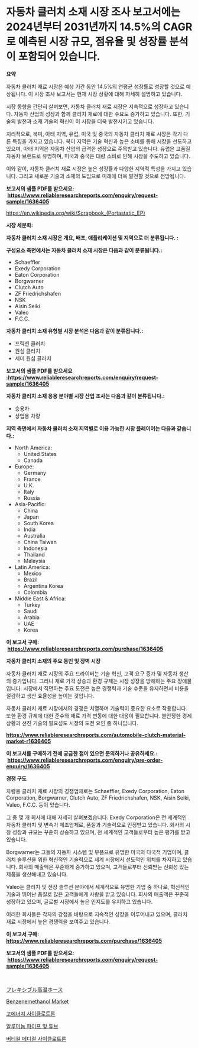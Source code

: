 <p><h1>자동차 클러치 소재 시장 조사 보고서에는 2024년부터 2031년까지 14.5%의 CAGR로 예측된 시장 규모, 점유율 및 성장률 분석이 포함되어 있습니다.</h1></p><p><strong>요약</strong></p>
<p><p>자동차 클러치 재료 시장은 예상 기간 동안 14.5%의 연평균 성장률로 성장할 것으로 예상됩니다. 이 시장 조사 보고서는 현재 시장 상황에 대해 자세히 설명하고 있습니다. </p><p>시장 동향을 간단히 살펴보면, 자동차 클러치 재료 시장은 지속적으로 성장하고 있습니다. 자동차 산업의 성장과 함께 클러치 재료에 대한 수요도 증가하고 있습니다. 또한, 기술의 발전과 소재 기술의 혁신이 이 시장을 더욱 발전시키고 있습니다.</p><p>지리적으로, 북미, 아태 지역, 유럽, 미국 및 중국의 자동차 클러치 재료 시장은 각기 다른 특징을 가지고 있습니다. 북미 지역은 기술 혁신과 높은 소비를 통해 시장을 선도하고 있으며, 아태 지역은 자동차 산업의 급격한 성장으로 주목받고 있습니다. 유럽은 고품질 자동차 브랜드로 유명하며, 미국과 중국은 대량 소비로 인해 시장을 주도하고 있습니다.</p><p>이와 같이, 자동차 클러치 재료 시장은 높은 성장률과 다양한 지역적 특성을 가지고 있습니다. 그리고 새로운 기술과 소재의 도입으로 미래에 더욱 발전할 것으로 전망됩니다.</p></p>
<p><strong>보고서의 샘플 PDF를 받으세요: &nbsp;<a href="https://www.reliableresearchreports.com/enquiry/request-sample/1636405">https://www.reliableresearchreports.com/enquiry/request-sample/1636405</a></strong></p>
<p><a href="https://en.wikipedia.org/wiki/Scrapbook_(Portastatic_EP)">https://en.wikipedia.org/wiki/Scrapbook_(Portastatic_EP)</a></p>
<p><strong>시장 세분화:</strong></p>
<p><strong> 자동차 클러치 소재 시장은 개요, 배포, 애플리케이션 및 지역으로 더 분류됩니다. :</strong></p>
<p><strong>구성요소 측면에서는 자동차 클러치 소재 시장은 다음과 같이 분류됩니다.:</strong></p>
<p><ul><li>Schaeffler</li><li>Exedy Corporation</li><li>Eaton Corporation</li><li>Borgwarner</li><li>Clutch Auto</li><li>ZF Friedrichshafen</li><li>NSK</li><li>Aisin Seiki</li><li>Valeo</li><li>F.C.C.</li></ul></p>
<p><strong> 자동차 클러치 소재 유형별 시장 분석은 다음과 같이 분류됩니다.:</strong></p>
<p><ul><li>프릭션 클러치</li><li>원심 클러치</li><li>세미 원심 클러치</li></ul></p>
<p><strong>보고서의 샘플 PDF를 받으세요 :<a href="https://www.reliableresearchreports.com/enquiry/request-sample/1636405">https://www.reliableresearchreports.com/enquiry/request-sample/1636405</a></strong></p>
<p><strong> 자동차 클러치 소재 응용 분야별 시장 산업 조사는 다음과 같이 분류됩니다.:</strong></p>
<p><ul><li>승용차</li><li>상업용 차량</li></ul></p>
<p><strong>지역 측면에서 자동차 클러치 소재 지역별로 이용 가능한 시장 플레이어는 다음과 같습니다.:</strong></p>
<p><ul>
    <li>
        North America:
        <ul>
            <li>United States</li>
            <li>Canada</li>
        </ul>
    </li>
    <li>
        Europe:
        <ul>
            <li>Germany</li>
            <li>France</li>
            <li>U.K.</li>
            <li>Italy</li>
            <li>Russia</li>
        </ul>
    </li>
    <li>
        Asia-Pacific:
        <ul>
            <li>China</li>
            <li>Japan</li>
            <li>South Korea</li>
            <li>India</li>
            <li>Australia</li>
            <li>China Taiwan</li>
            <li>Indonesia</li>
            <li>Thailand</li>
            <li>Malaysia</li>
        </ul>
    </li>
    <li>
        Latin America:
        <ul>
            <li>Mexico</li>
            <li>Brazil</li>
            <li>Argentina Korea</li>
            <li>Colombia</li>
        </ul>
    </li>
    <li>
        Middle East & Africa:
        <ul>
            <li>Turkey</li>
            <li>Saudi</li>
            <li>Arabia</li>
            <li>UAE</li>
            <li>Korea</li>
        </ul>
    </li>
    </ul></p>
<p><strong>이 보고서 구매: &nbsp;<a href="https://www.reliableresearchreports.com/purchase/1636405">https://www.reliableresearchreports.com/purchase/1636405</a></strong></p>
<p><strong>자동차 클러치 소재의 주요 동인 및 장벽 시장</strong></p>
<p><p>자동차 클러치 재료 시장의 주요 드라이버는 기술 혁신, 고객 요구 증가 및 자동차 생산의 증가입니다. 그러나 재료 가격 상승과 환경 규제는 시장 성장을 방해하는 주요 장애물입니다. 시장에서 직면하는 주요 도전은 높은 경쟁력과 기술 수준을 유지하면서 비용을 절감하고 생산 효율성을 높이는 것입니다.</p><p>자동차 클러치 재료 시장에서의 경쟁은 치열하며 기술력이 중요한 요소로 작용합니다. 또한 환경 규제에 대한 준수와 재료 가격 변동에 대한 대응이 필요합니다. 불안정한 경제 상황과 선진 기술의 필요성도 시장의 도전 요인 중 하나입니다.</p></p>
<p><strong><a href="https://www.reliableresearchreports.com/automobile-clutch-material-market-r1636405">https://www.reliableresearchreports.com/automobile-clutch-material-market-r1636405</a></strong></p>
<p><strong>이 보고서를 구매하기 전에 궁금한 점이 있으면 문의하거나 공유하세요.: &nbsp;<a href="https://www.reliableresearchreports.com/enquiry/pre-order-enquiry/1636405">https://www.reliableresearchreports.com/enquiry/pre-order-enquiry/1636405</a></strong></p>
<p><strong>경쟁 구도</strong></p>
<p><p>차량용 클러치 재료 시장의 경쟁업체로는 Schaeffler, Exedy Corporation, Eaton Corporation, Borgwarner, Clutch Auto, ZF Friedrichshafen, NSK, Aisin Seiki, Valeo, F.C.C. 등이 있습니다. </p><p>그 중 몇 개 회사에 대해 자세히 살펴보겠습니다. Exedy Corporation은 전 세계적인 자동차 클러치 및 변속기 제조업체로, 품질과 기술력으로 인정받고 있습니다. 회사의 시장 성장과 규모는 꾸준히 상승하고 있으며, 전 세계적인 고객들로부터 높은 평가를 받고 있습니다.</p><p>Borgwarner는 그들의 자동차 시스템 및 부품으로 유명한 미국의 다국적 기업이며, 클러치 솔루션을 위한 혁신적인 기술력으로 세계 시장에서 선도적인 위치를 차지하고 있습니다. 회사의 매출액은 꾸준하게 증가하고 있으며, 고객들로부터 신뢰받는 신뢰성 있는 제품을 생산해내고 있습니다.</p><p>Valeo는 클러치 및 전장 솔루션 분야에서 세계적으로 유명한 기업 중 하나로, 혁신적인 기술과 뛰어난 품질로 많은 고객들에게 사랑을 받고 있습니다. 회사의 매출액은 꾸준히 성장하고 있으며, 글로벌 시장에서 높은 인지도를 유지하고 있습니다.</p><p>이러한 회사들은 각자의 강점을 바탕으로 지속적인 성장을 이루어내고 있으며, 클러치 재료 시장에서 높은 경쟁력을 보여주고 있습니다.</p></p>
<p><strong>이 보고서 구매: &nbsp; <a href="https://www.reliableresearchreports.com/purchase/1636405">https://www.reliableresearchreports.com/purchase/1636405</a></strong></p>
<p><strong>보고서의 샘플 PDF를 받으세요: &nbsp;<a href="https://www.reliableresearchreports.com/enquiry/request-sample/1636405">https://www.reliableresearchreports.com/enquiry/request-sample/1636405</a></strong><strong></strong></p>
<p>&nbsp;</p>
<p><p><a href="https://github.com/oqoeusbvpadwjs08/Market-Research-Report-List-2/blob/main/4980503134692.md">フレキシブル高温ホース</a></p><p><a href="https://github.com/kosella/Market-Research-Report-List-3/blob/main/benzenemethanol-market.md">Benzenemethanol Market</a></p><p><a href="https://github.com/rahat-gis/Market-Research-Report-List-1/blob/main/6406426139961.md">고에너지 사이클로트론</a></p><p><a href="https://medium.com/@cleocarroll2023/2024%EB%85%84%EB%B6%80%ED%84%B0-2031%EB%85%84%EA%B9%8C%EC%A7%80%EC%9D%98-%EA%B8%B0%EA%B0%84%EC%9D%84-%EC%98%88%EC%B8%A1%ED%95%98%EA%B3%A0-%EC%84%B1%EC%9E%A5-%EB%8F%99%EB%A0%A5-%EB%B0%8F-%EC%95%8C%EB%A3%A8%EB%AF%B8%EB%8A%84-%EA%B4%80-%EB%B0%8F-%EA%B4%80-%EC%8B%9C%EC%9E%A5-%EC%97%AD%ED%95%99%EC%9D%84-%EB%B6%84%EC%84%9D%ED%95%A9%EB%8B%88%EB%8B%A4-4a2700db0dac">알루미늄 파이프 및 튜브</a></p><p><a href="https://github.com/Edwards13Jessica/Market-Research-Report-List-1/blob/main/8148350139960.md">버티컬 메디컬 사이클로트론</a></p></p>